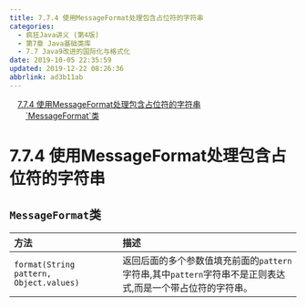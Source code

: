 ```yaml
---
title: 7.7.4 使用MessageFormat处理包含占位符的字符串
categories: 
  - 疯狂Java讲义 (第4版)
  - 第7章 Java基础类库
  - 7.7 Java9改进的国际化与格式化
date: 2019-10-05 22:35:59
updated: 2019-12-22 08:26:36
abbrlink: ad3b11ab
---
```

<div id='my_toc'><a href="/JavaReadingNotes/ad3b11ab/#7-7-4-使用MessageFormat处理包含占位符的字符串" class="header_1">7.7.4 使用MessageFormat处理包含占位符的字符串</a><br><a href="/JavaReadingNotes/ad3b11ab/#-MessageFormat-类" class="header_2">`MessageFormat`类</a><br></div>
<style>.header_1{margin-left: 1em;}.header_2{margin-left: 2em;}.header_3{margin-left: 3em;}.header_4{margin-left: 4em;}.header_5{margin-left: 5em;}.header_6{margin-left: 6em;}</style>
<!--more-->
<script>if (navigator.platform.search('arm')==-1){document.getElementById('my_toc').style.display = 'none';}var e,p = document.getElementsByTagName('p');while (p.length>0) {e = p[0];e.parentElement.removeChild(e);}</script>

<!--end-->
# 7.7.4 使用MessageFormat处理包含占位符的字符串 #
## `MessageFormat`类 ##

|方法|描述|
|:---|:---|
|`format(String pattern, Object.values)`|返回后面的多个参数值填充前面的`pattern`字符串,其中`pattern`字符串不是正则表达式,而是一个带占位符的字符串。|
